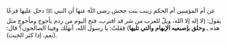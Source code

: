 عن أم المؤمنين أم الحكم زينب بنت جحش رضي ﷲ عنها أن النبي ﷺ دخل عليها فزعًا يقول: (لا إله إلا الله، ويلٌ للعرب من شر قد اقترب، فتح اليوم من ردم يأجوج ومأجوج مثل هذه ـ **وحلق بإصبعيه الإبهام والتي تليها**) فقلتُ: يا رسول الله، أنهلك وفينا الصالحون؟ قال: (نعم، إذا كثر الخبث).